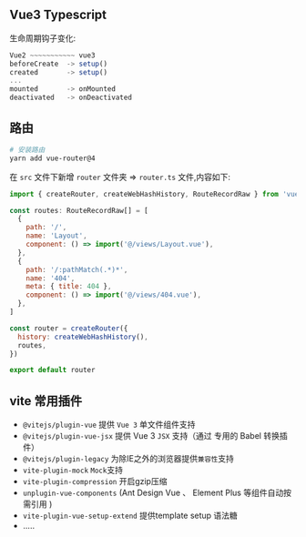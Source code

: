 ## Vue3 Typescript

生命周期钩子变化:

```js
Vue2 ~~~~~~~~~~~ vue3
beforeCreate  -> setup()
created       -> setup()
...
mounted       -> onMounted
deactivated   -> onDeactivated
```

## 路由

```bash
# 安装路由
yarn add vue-router@4
```

在 `src` 文件下新增 `router` 文件夹 => `router.ts` 文件,内容如下:

```js
import { createRouter, createWebHashHistory, RouteRecordRaw } from 'vue-router'

const routes: RouteRecordRaw[] = [
  {
    path: '/',
    name: 'Layout',
    component: () => import('@/views/Layout.vue'),
  },
  {
    path: '/:pathMatch(.*)*',
    name: '404',
    meta: { title: 404 },
    component: () => import('@/views/404.vue'),
  },
]

const router = createRouter({
  history: createWebHashHistory(),
  routes,
})

export default router
```

## vite 常用插件

- `@vitejs/plugin-vue` 提供 `Vue 3` 单文件组件支持
- `@vitejs/plugin-vue-jsx` 提供 Vue 3 `JSX` 支持（通过 专用的 Babel 转换插件）
- `@vitejs/plugin-legacy` 为除IE之外的浏览器提供`兼容性`支持
- `vite-plugin-mock` `Mock`支持
- `vite-plugin-compression` 开启gzip压缩
- `unplugin-vue-components` (Ant Design Vue 、 Element Plus 等组件自动按需引用 )
- `vite-plugin-vue-setup-extend` 提供template setup 语法糖
- .....
